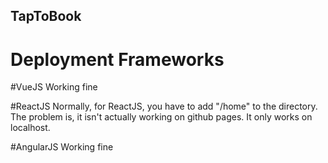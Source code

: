## TapToBook
# Deployment Frameworks

#VueJS
Working fine

#ReactJS
Normally, for ReactJS, you have to add "/home" to the directory. The problem is, it isn't actually working on github pages. It only works on localhost.

#AngularJS
Working fine

